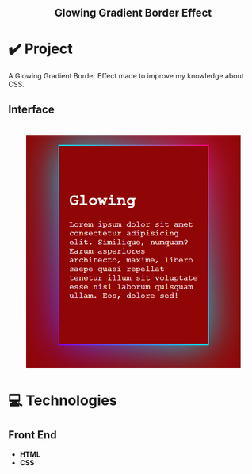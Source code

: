 <h2 align="center"> Glowing Gradient Border Effect </h2>

# ✔️ Project
A Glowing Gradient Border Effect made to improve my knowledge about CSS.

## Interface 
<h1 align="center">
    <img alt="Glowing Image" title="Glowing_Gradient_Interface" src="github/interface.PNG">
</h1>

# 💻 Technologies
## Front End
- **HTML**
- **CSS**   
